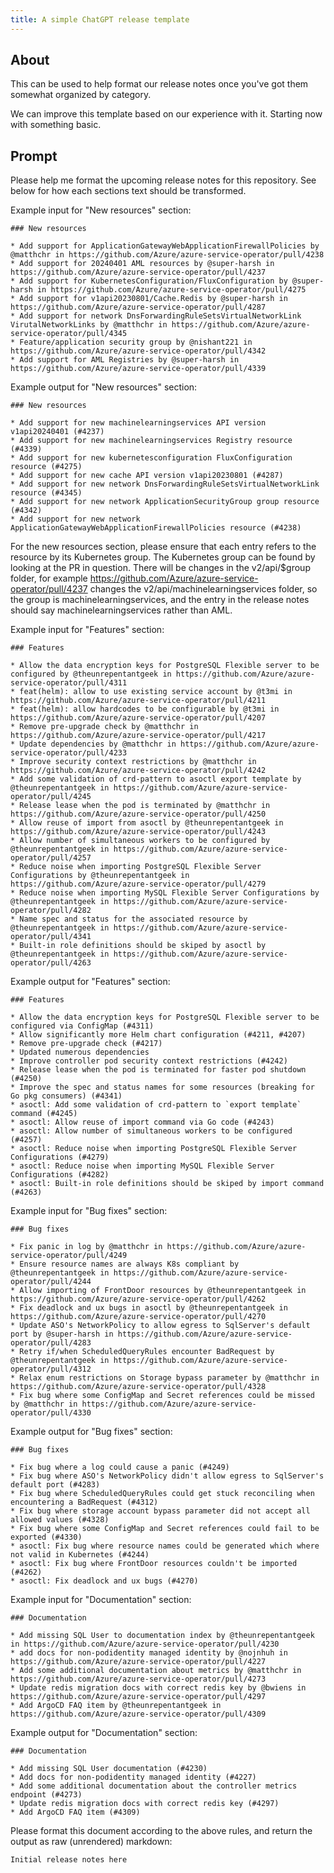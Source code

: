 ```yaml
---
title: A simple ChatGPT release template
---
```


## About

This can be used to help format our release notes once you've got them somewhat organized by category.

We can improve this template based on our experience with it. Starting now with something basic.

## Prompt
Please help me format the upcoming release notes for this repository. See below for how each sections text should be transformed.

Example input for "New resources" section:

```
### New resources

* Add support for ApplicationGatewayWebApplicationFirewallPolicies by @matthchr in https://github.com/Azure/azure-service-operator/pull/4238
* Add support for 20240401 AML resources by @super-harsh in https://github.com/Azure/azure-service-operator/pull/4237
* Add support for KubernetesConfiguration/FluxConfiguration by @super-harsh in https://github.com/Azure/azure-service-operator/pull/4275
* Add support for v1api20230801/Cache.Redis by @super-harsh in https://github.com/Azure/azure-service-operator/pull/4287
* Add support for network DnsForwardingRuleSetsVirtualNetworkLink VirutalNetworkLinks by @matthchr in https://github.com/Azure/azure-service-operator/pull/4345
* Feature/application security group by @nishant221 in https://github.com/Azure/azure-service-operator/pull/4342
* Add support for AML Registries by @super-harsh in https://github.com/Azure/azure-service-operator/pull/4339
```

Example output for "New resources" section:
```
### New resources

* Add support for new machinelearningservices API version v1api20240401 (#4237)
* Add support for new machinelearningservices Registry resource (#4339)
* Add support for new kubernetesconfiguration FluxConfiguration resource (#4275)
* Add support for new cache API version v1api20230801 (#4287)
* Add support for new network DnsForwardingRuleSetsVirtualNetworkLink resource (#4345)
* Add support for new network ApplicationSecurityGroup group resource (#4342)
* Add support for new network ApplicationGatewayWebApplicationFirewallPolicies resource (#4238)
```

For the new resources section, please ensure that each entry refers to the resource by its Kubernetes group. The Kubernetes group can
be found by looking at the PR in question. There will be changes in the v2/api/$group folder, for example https://github.com/Azure/azure-service-operator/pull/4237
changes the v2/api/machinelearningservices folder, so the group is machinelearningservices, and the entry in the release notes should say
machinelearningservices rather than AML.

Example input for "Features" section:

```
### Features

* Allow the data encryption keys for PostgreSQL Flexible server to be configured by @theunrepentantgeek in https://github.com/Azure/azure-service-operator/pull/4311
* feat(helm): allow to use existing service account by @t3mi in https://github.com/Azure/azure-service-operator/pull/4211
* feat(helm): allow hardcodes to be configurable by @t3mi in https://github.com/Azure/azure-service-operator/pull/4207
* Remove pre-upgrade check by @matthchr in https://github.com/Azure/azure-service-operator/pull/4217
* Update dependencies by @matthchr in https://github.com/Azure/azure-service-operator/pull/4233
* Improve security context restrictions by @matthchr in https://github.com/Azure/azure-service-operator/pull/4242
* Add some validation of crd-pattern to asoctl export template by @theunrepentantgeek in https://github.com/Azure/azure-service-operator/pull/4245
* Release lease when the pod is terminated by @matthchr in https://github.com/Azure/azure-service-operator/pull/4250
* Allow reuse of import from asoctl by @theunrepentantgeek in https://github.com/Azure/azure-service-operator/pull/4243
* Allow number of simultaneous workers to be configured by @theunrepentantgeek in https://github.com/Azure/azure-service-operator/pull/4257
* Reduce noise when importing PostgreSQL Flexible Server Configurations by @theunrepentantgeek in https://github.com/Azure/azure-service-operator/pull/4279
* Reduce noise when importing MySQL Flexible Server Configurations by @theunrepentantgeek in https://github.com/Azure/azure-service-operator/pull/4282
* Name spec and status for the associated resource by @theunrepentantgeek in https://github.com/Azure/azure-service-operator/pull/4341
* Built-in role definitions should be skiped by asoctl by @theunrepentantgeek in https://github.com/Azure/azure-service-operator/pull/4263
```

Example output for "Features" section:
```
### Features

* Allow the data encryption keys for PostgreSQL Flexible server to be configured via ConfigMap (#4311)
* Allow significantly more Helm chart configuration (#4211, #4207)
* Remove pre-upgrade check (#4217)
* Updated numerous dependencies
* Improve controller pod security context restrictions (#4242)
* Release lease when the pod is terminated for faster pod shutdown (#4250)
* Improve the spec and status names for some resources (breaking for Go pkg consumers) (#4341)
* asoctl: Add some validation of crd-pattern to `export template` command (#4245)
* asoctl: Allow reuse of import command via Go code (#4243)
* asoctl: Allow number of simultaneous workers to be configured (#4257)
* asoctl: Reduce noise when importing PostgreSQL Flexible Server Configurations (#4279)
* asoctl: Reduce noise when importing MySQL Flexible Server Configurations (#4282)
* asoctl: Built-in role definitions should be skiped by import command (#4263)
```

Example input for "Bug fixes" section:

```
### Bug fixes

* Fix panic in log by @matthchr in https://github.com/Azure/azure-service-operator/pull/4249
* Ensure resource names are always K8s compliant by @theunrepentantgeek in https://github.com/Azure/azure-service-operator/pull/4244
* Allow importing of FrontDoor resources by @theunrepentantgeek in https://github.com/Azure/azure-service-operator/pull/4262
* Fix deadlock and ux bugs in asoctl by @theunrepentantgeek in https://github.com/Azure/azure-service-operator/pull/4270
* Update ASO's NetworkPolicy to allow egress to SqlServer's default port by @super-harsh in https://github.com/Azure/azure-service-operator/pull/4283
* Retry if/when ScheduledQueryRules encounter BadRequest by @theunrepentantgeek in https://github.com/Azure/azure-service-operator/pull/4312
* Relax enum restrictions on Storage bypass parameter by @matthchr in https://github.com/Azure/azure-service-operator/pull/4328
* Fix bug where some ConfigMap and Secret references could be missed by @matthchr in https://github.com/Azure/azure-service-operator/pull/4330
```

Example output for "Bug fixes" section:
```
### Bug fixes

* Fix bug where a log could cause a panic (#4249)
* Fix bug where ASO's NetworkPolicy didn't allow egress to SqlServer's default port (#4283)
* Fix bug where ScheduledQueryRules could get stuck reconciling when encountering a BadRequest (#4312)
* Fix bug where storage account bypass parameter did not accept all allowed values (#4328)
* Fix bug where some ConfigMap and Secret references could fail to be exported (#4330)
* asoctl: Fix bug where resource names could be generated which where not valid in Kubernetes (#4244)
* asoctl: Fix bug where FrontDoor resources couldn't be imported (#4262)
* asoctl: Fix deadlock and ux bugs (#4270)
```

Example input for "Documentation" section:

```
### Documentation

* Add missing SQL User to documentation index by @theunrepentantgeek in https://github.com/Azure/azure-service-operator/pull/4230
* add docs for non-podidentity managed identity by @nojnhuh in https://github.com/Azure/azure-service-operator/pull/4227
* Add some additional documentation about metrics by @matthchr in https://github.com/Azure/azure-service-operator/pull/4273
* Update redis migration docs with correct redis key by @bwiens in https://github.com/Azure/azure-service-operator/pull/4297
* Add ArgoCD FAQ item by @theunrepentantgeek in https://github.com/Azure/azure-service-operator/pull/4309
```

Example output for "Documentation" section:
```
### Documentation

* Add missing SQL User documentation (#4230)
* Add docs for non-podidentity managed identity (#4227)
* Add some additional documentation about the controller metrics endpoint (#4273)
* Update redis migration docs with correct redis key (#4297)
* Add ArgoCD FAQ item (#4309)
```

Please format this document according to the above rules, and return the output as raw (unrendered) markdown:
```
Initial release notes here
```
